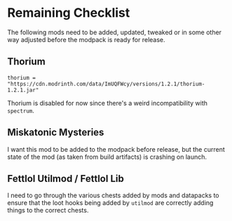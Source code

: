 # Remaining Checklist

The following mods need to be added, updated, tweaked or in some other way adjusted before the modpack is ready for release.

## Thorium

`thorium = "https://cdn.modrinth.com/data/ImUQFWcy/versions/1.2.1/thorium-1.2.1.jar"`

Thorium is disabled for now since there's a weird incompatibility with `spectrum`.

## Miskatonic Mysteries

I want this mod to be added to the modpack before release, but the current state of the mod (as taken from build artifacts) is crashing on launch.

## Fettlol Utilmod / Fettlol Lib

I need to go through the various chests added by mods and datapacks to ensure that the loot hooks being added by `utilmod` are correctly adding things to the correct chests.

